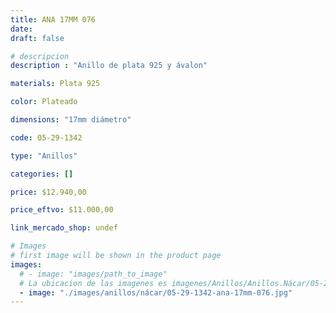 ```yaml
---
title: ANA 17MM 076
date: 
draft: false

# descripcion
description : "Anillo de plata 925 y ávalon"

materials: Plata 925

color: Plateado

dimensions: "17mm diámetro"

code: 05-29-1342

type: "Anillos"

categories: []

price: $12.940,00

price_eftvo: $11.000,00

link_mercado_shop: undef

# Images
# first image will be shown in the product page
images:
  # - image: "images/path_to_image"
  # La ubicacion de las imagenes es imagenes/Anillos/Anillos.Nácar/05-29-1342-ana-17mm-076
  - image: "./images/anillos/nácar/05-29-1342-ana-17mm-076.jpg"
---
```


